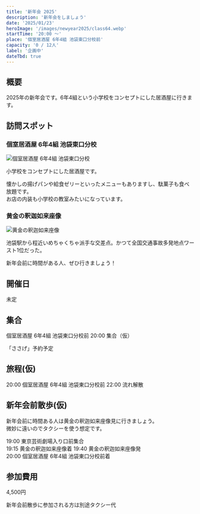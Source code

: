 ```yaml
---
title: '新年会 2025'
description: '新年会をしましょう'
date: '2025/01/23'
heroImage: '/images/newyear2025/class64.webp'
startTime: '20:00 〜'
place: '個室居酒屋 6年4組 池袋東口分校前'
capacity: '0 / 12人'
label: '企画中'
dateTbd: true
---
```


## 概要

2025年の新年会です。6年4組という小学校をコンセプトにした居酒屋に行きます。


## 訪問スポット

### 個室居酒屋 6年4組 池袋東口分校

![個室居酒屋 6年4組 池袋東口分校](/images/newyear2025/class64.webp)

小学校をコンセプトにした居酒屋です。


懐かしの揚げパンや給食ゼリーといったメニューもありますし、駄菓子も食べ放題です。  
お店の内装も小学校の教室みたいになっています。

### 黄金の釈迦如来座像

![黄金の釈迦如来座像](/images/retro_game/ougonshaka_800x602.webp)

池袋駅から程近いめちゃくちゃ派手な交差点。かつて全国交通事故多発地点ワースト1位だった。

新年会前に時間がある人、ぜひ行きましょう！

## 開催日

未定

## 集合

個室居酒屋 6年4組 池袋東口分校前 20:00 集合（仮）

「ささげ」予約予定

## 旅程(仮)

20:00 個室居酒屋 6年4組 池袋東口分校前
22:00 流れ解散


## 新年会前散歩(仮)

新年会前に時間ある人は黄金の釈迦如来座像見に行きましょう。  
微妙に遠いのでタクシーを使う想定です。

19:00 東京芸術劇場入り口前集合  
19:15 黄金の釈迦如来座像着
19:40 黄金の釈迦如来座像発  
20:00 個室居酒屋 6年4組 池袋東口分校前着  

## 参加費用

4,500円

新年会前散歩に参加される方は別途タクシー代
